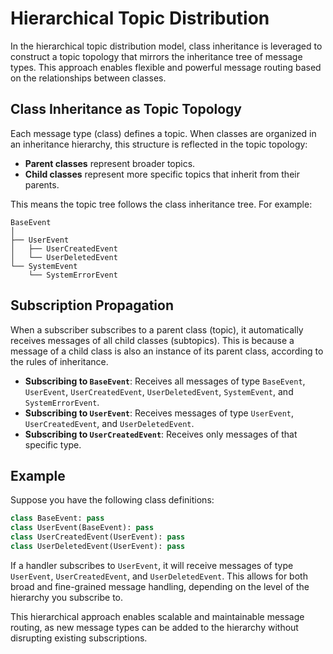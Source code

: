 # Hierarchical Topic Distribution

In the hierarchical topic distribution model, class inheritance is leveraged to construct a topic topology that mirrors the inheritance tree of message types. This approach enables flexible and powerful message routing based on the relationships between classes.

## Class Inheritance as Topic Topology

Each message type (class) defines a topic. When classes are organized in an inheritance hierarchy, this structure is reflected in the topic topology:

- **Parent classes** represent broader topics.
- **Child classes** represent more specific topics that inherit from their parents.

This means the topic tree follows the class inheritance tree. For example:

```
BaseEvent
│
├── UserEvent
│   ├── UserCreatedEvent
│   └── UserDeletedEvent
└── SystemEvent
    └── SystemErrorEvent
```

## Subscription Propagation

When a subscriber subscribes to a parent class (topic), it automatically receives messages of all child classes (subtopics). This is because a message of a child class is also an instance of its parent class, according to the rules of inheritance.

- **Subscribing to `BaseEvent`**: Receives all messages of type `BaseEvent`, `UserEvent`, `UserCreatedEvent`, `UserDeletedEvent`, `SystemEvent`, and `SystemErrorEvent`.
- **Subscribing to `UserEvent`**: Receives messages of type `UserEvent`, `UserCreatedEvent`, and `UserDeletedEvent`.
- **Subscribing to `UserCreatedEvent`**: Receives only messages of that specific type.

## Example

Suppose you have the following class definitions:

```python
class BaseEvent: pass
class UserEvent(BaseEvent): pass
class UserCreatedEvent(UserEvent): pass
class UserDeletedEvent(UserEvent): pass
```

If a handler subscribes to `UserEvent`, it will receive messages of type `UserEvent`, `UserCreatedEvent`, and `UserDeletedEvent`. This allows for both broad and fine-grained message handling, depending on the level of the hierarchy you subscribe to.

This hierarchical approach enables scalable and maintainable message routing, as new message types can be added to the hierarchy without disrupting existing subscriptions.
